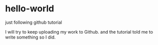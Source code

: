 # hello-world
just following github tutorial

I will try to keep uploading my work to Github. and the tutorial told me to write something so I did.
